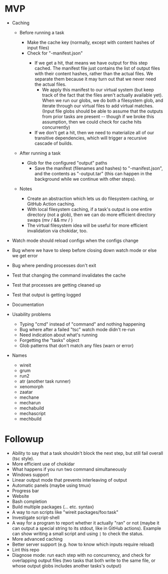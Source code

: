 # MVP

- Caching

  - Before running a task

    - Make the cache key (normally, except with content hashes of input files)
    - Check for "<cache-key>-manifest.json"
      - If we get a hit, that means we have output for this step cached. The
        manifest file just contains the list of output files with their content
        hashes, rather than the actual files. We separate them because it may
        turn out that we never need the actual files.
        - We apply this manifest to our virtual system (but keep track of the fact
          that the files aren't actually available yet). When we run our globs, we
          do both a filesystem glob, and iterate through our virtual files to add
          virtual matches. (Input file globs should be able to assume that the
          outputs from prior tasks are present -- though if we broke this
          assumption, then we could check for cache hits concurrently)
      - If we don't get a hit, then we need to materialize all of our transitive
        dependencies, which will trigger a recursive cascade of builds.

  - After running a task

    - Glob for the configured "output" paths
      - Save the manifest (filenames and hashes) to "<cache-key>-manifest.json",
        and the contents as "<cache-key>-output.tar" (this can happen in the
        background while we continue with other steps).

  - Notes
    - Create an abstraction which lets us do filesystem caching, or GitHub
      Action caching.
    - With local filesystem caching, if a task's output is one entire directory
      (not a glob), then we can do more efficient directory swaps (mv <current>
      <cache>/<new-hash> && mv <cache>/<old-hash> <current>)
    - The virtual filesystem idea will be useful for more efficient invalidation
      via chokidar, too.

- Watch mode should reload configs when the configs change
- Bug where we have to sleep before closing down watch mode or else we get error
- Bug where pending processes don't exit
- Test that changing the command invalidates the cache
- Test that processes are getting cleaned up
- Test that output is getting logged
- Documentation
- Usability problems
  - Typing "cmd" instead of "command" and nothing happening
  - Bug where after a failed "tsc" watch mode didn't re-run
  - Need indication about what's running
  - Forgetting the "tasks" object
  - Glob patterns that don't match any files (warn or error)
- Names
  - wireit
  - grum
  - run2
  - atr (another task runner)
  - xenomorph
  - zaatar
  - mechane
  - mecharun
  - mechabuild
  - mechascript
  - mechbuild

# Followup

- Ability to say that a task shouldn't block the next step, but still fail
  overall (tsc style).
- More efficient use of chokidar
- What happens if you run two command simultaneously
- Windows support
- Linear output mode that prevents interleaving of output
- Automatic panels (maybe using tmux)
- Progress bar
- Website
- Bash completion
- Build multiple packages (... etc. syntax)
- A way to run scripts like "wireit packages/foo:task"
- Investigate script-shell
- A way for a program to report whether it actually "ran" or not (maybe it can
  output a special string to its stdout, like in GitHub actions). Example can
  show writing a small script and using `|` to check the status.
- More advanced caching
- Better server support (e.g. how to know which inputs require reload)
- Lint this repo
- Diagnose mode: run each step with no concurrency, and check for overlapping
  output files (two tasks that both write to the same file, or whose output
  globs includes another tasks's output)
